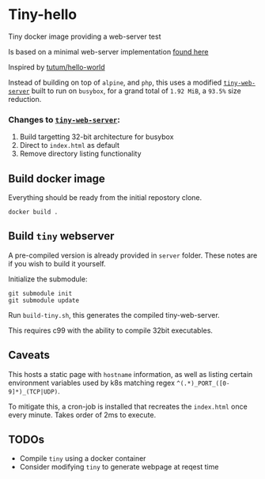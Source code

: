 # Tiny-hello

Tiny docker image providing a web-server test

Is based on a minimal web-server implementation [found here](https://github.com/shenfeng/tiny-web-server)

Inspired by [tutum/hello-world](https://hub.docker.com/r/tutum/hello-world/)

Instead of building on top of `alpine`, and `php`, this uses a modified [`tiny-web-server`](https://github.com/swarminglogic/tiny-web-server) built to run on `busybox`, for a grand total of `1.92 MiB`, a `93.5%` size reduction.

### Changes to [`tiny-web-server`](https://github.com/shenfeng/tiny-web-server):

1. Build targetting 32-bit architecture for busybox
2. Direct to `index.html` as default
3. Remove directory listing functionality

## Build docker image

Everything should be ready from the initial repostory clone.

    docker build .

## Build `tiny` webserver

A pre-compiled version is already provided in `server` folder. These notes are if you wish to build it yourself.

Initialize the submodule:

    git submodule init
    git submodule update

Run `build-tiny.sh`, this generates the compiled tiny-web-server.

This requires c99 with the ability to compile 32bit executables.

## Caveats

This hosts a static page with `hostname` information, as well as listing certain environment variables used by k8s matching regex `^(.*)_PORT_([0-9]*)_(TCP|UDP)`.

To mitigate this, a cron-job is installed that recreates the `index.html` once every minute. Takes order of 2ms to execute.

## TODOs

 - Compile `tiny` using a docker container
 - Consider modifying `tiny` to generate webpage at reqest time

